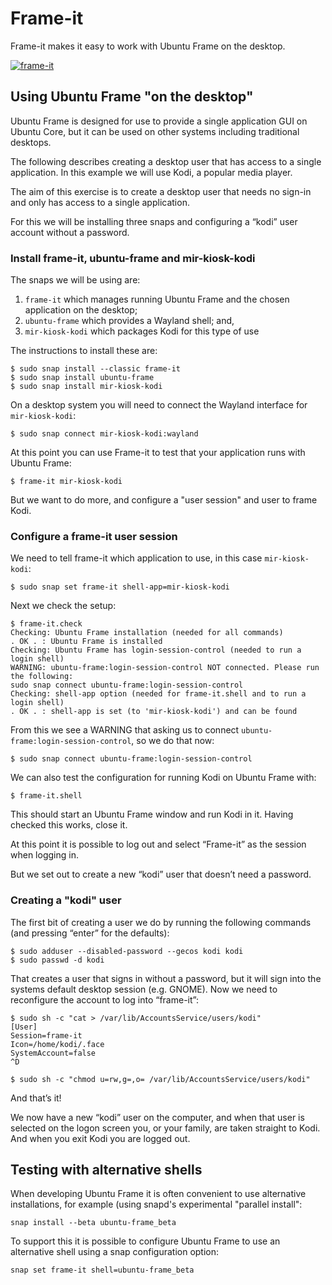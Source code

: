 # Frame-it

Frame-it makes it easy to work with Ubuntu Frame on the desktop.

[![frame-it](https://snapcraft.io/frame-it/badge.svg)](https://snapcraft.io/frame-it)

## Using Ubuntu Frame "on the desktop"

Ubuntu Frame is designed for use to provide a single application GUI on Ubuntu Core, but it can be used on other systems including traditional desktops.

The following describes creating a desktop user that has access to a single application. In this example we will use Kodi, a popular media player.

The aim of this exercise is to create a desktop user that needs no sign-in and only has access to a single application.

For this we will be installing three snaps and configuring a “kodi” user account without a password.

### Install frame-it, ubuntu-frame and mir-kiosk-kodi

The snaps we will be using are:

1. `frame-it` which manages running Ubuntu Frame and the chosen application on the desktop;
1. `ubuntu-frame` which provides a Wayland shell; and,
1. `mir-kiosk-kodi` which packages Kodi for this type of use

The instructions to install these are:

    $ sudo snap install --classic frame-it
    $ sudo snap install ubuntu-frame
    $ sudo snap install mir-kiosk-kodi

On a desktop system you will need to connect the Wayland interface for `mir-kiosk-kodi`:

    $ sudo snap connect mir-kiosk-kodi:wayland

At this point you can use Frame-it to test that your application runs with Ubuntu Frame:

    $ frame-it mir-kiosk-kodi

But we want to do more, and configure a "user session" and user to frame Kodi.

### Configure a frame-it user session

We need to tell frame-it which application to use, in this case `mir-kiosk-kodi`:

    $ sudo snap set frame-it shell-app=mir-kiosk-kodi

Next we check the setup:

    $ frame-it.check
    Checking: Ubuntu Frame installation (needed for all commands)
    . OK . : Ubuntu Frame is installed
    Checking: Ubuntu Frame has login-session-control (needed to run a login shell)
    WARNING: ubuntu-frame:login-session-control NOT connected. Please run the following:
    sudo snap connect ubuntu-frame:login-session-control
    Checking: shell-app option (needed for frame-it.shell and to run a login shell)
    . OK . : shell-app is set (to 'mir-kiosk-kodi') and can be found

From this we see a WARNING that asking us to connect `ubuntu-frame:login-session-control`, so we do that now:

    $ sudo snap connect ubuntu-frame:login-session-control

We can also test the configuration for running Kodi on Ubuntu Frame with:

    $ frame-it.shell

This should start an Ubuntu Frame window and run Kodi in it. Having checked this works, close it.

At this point it is possible to log out and select “Frame-it” as the session when logging in.

But we set out to create a new “kodi” user that doesn’t need a password.

### Creating a "kodi" user

The first bit of creating a user we do by running the following commands (and pressing “enter” for the defaults):

    $ sudo adduser --disabled-password --gecos kodi kodi
    $ sudo passwd -d kodi

That creates a user that signs in without a password, but it will sign into the systems default desktop session (e.g. GNOME). Now we need to reconfigure the account to log into “frame-it”:

    $ sudo sh -c "cat > /var/lib/AccountsService/users/kodi"
    [User]
    Session=frame-it
    Icon=/home/kodi/.face
    SystemAccount=false
    ^D

    $ sudo sh -c "chmod u=rw,g=,o= /var/lib/AccountsService/users/kodi"

And that’s it!

We now have a new “kodi” user on the computer, and when that user is selected on the logon screen you, or your family, are taken straight to Kodi. And when you exit Kodi you are logged out.

## Testing with alternative shells

When developing Ubuntu Frame it is often convenient to use alternative installations, for example (using snapd's experimental "parallel install":
```plain
snap install --beta ubuntu-frame_beta
```
To support this it is possible to configure Ubuntu Frame to use an alternative shell using a snap configuration option:
```plain
snap set frame-it shell=ubuntu-frame_beta
```
